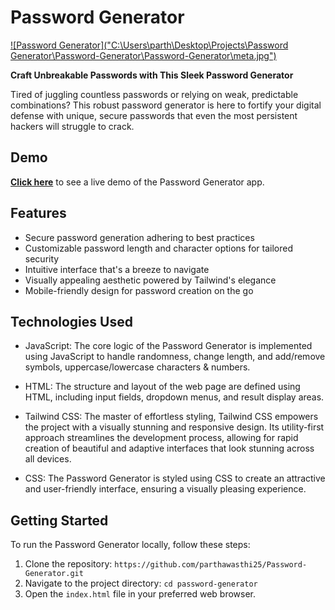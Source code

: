 # Password Generator

[![Password Generator]("C:\Users\parth\Desktop\Projects\Password Generator\Password-Generator\Password-Generator\meta.jpg")](https://harsh98trivedi.github.io/Password-Generator)

**Craft Unbreakable Passwords with This Sleek Password Generator**

Tired of juggling countless passwords or relying on weak, predictable combinations? This robust password generator is here to fortify your digital defense with unique, secure passwords that even the most persistent hackers will struggle to crack.

## Demo

[**Click here**](https://parthawasthi25.github.io/Password-Generator/) to see a live demo of the Password Generator app.

## Features

* Secure password generation adhering to best practices
* Customizable password length and character options for tailored security
* Intuitive interface that's a breeze to navigate
* Visually appealing aesthetic powered by Tailwind's elegance
* Mobile-friendly design for password creation on the go

## Technologies Used

- JavaScript: The core logic of the Password Generator is implemented using JavaScript to handle randomness, change length, and add/remove symbols, uppercase/lowercase characters & numbers.

- HTML: The structure and layout of the web page are defined using HTML, including input fields, dropdown menus, and result display areas.

- Tailwind CSS: The master of effortless styling, Tailwind CSS empowers the project with a visually stunning and responsive design. Its utility-first approach streamlines the development process, allowing for rapid creation of beautiful and adaptive interfaces that look stunning across all devices.

- CSS: The Password Generator is styled using CSS to create an attractive and user-friendly interface, ensuring a visually pleasing experience.

## Getting Started

To run the Password Generator locally, follow these steps:

1. Clone the repository: `https://github.com/parthawasthi25/Password-Generator.git`
2. Navigate to the project directory: `cd password-generator`
3. Open the `index.html` file in your preferred web browser.
